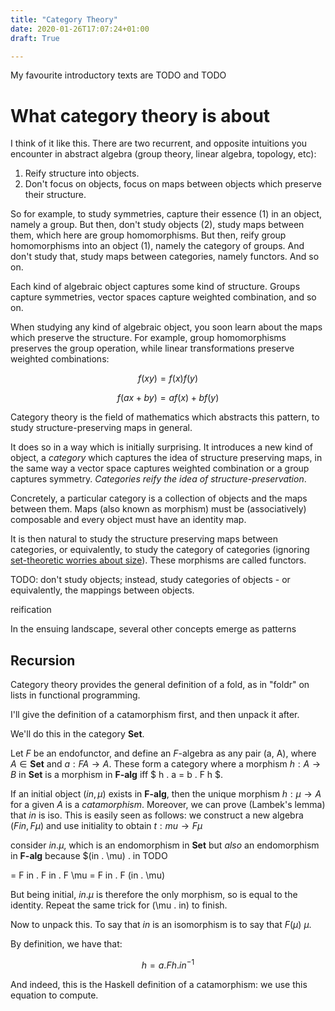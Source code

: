 ```yaml
---
title: "Category Theory"
date: 2020-01-26T17:07:24+01:00
draft: True

---
```


<script type="text/javascript" async
  src="https://cdn.mathjax.org/mathjax/latest/MathJax.js?config=TeX-AMS-MML_HTMLorMML">
  MathJax.Hub.Config({
  tex2jax: {
    inlineMath: [['$','$'], ['\\(','\\)']],
    displayMath: [['$$','$$']],
    processEscapes: true,
    processEnvironments: true,
    skipTags: ['script', 'noscript', 'style', 'textarea', 'pre'],
    TeX: { equationNumbers: { autoNumber: "AMS" },
         extensions: ["AMSmath.js", "AMSsymbols.js"] }
  }
  });
  MathJax.Hub.Queue(function() {
    // Fix <code> tags after MathJax finishes running. This is a
    // hack to overcome a shortcoming of Markdown. Discussion at
    // https://github.com/mojombo/jekyll/issues/199
    var all = MathJax.Hub.getAllJax(), i;
    for(i = 0; i < all.length; i += 1) {
        all[i].SourceElement().parentNode.className += ' has-jax';
    }
  });

  MathJax.Hub.Config({
  // Autonumbering by mathjax
  TeX: { equationNumbers: { autoNumber: "AMS" } }
  });

</script>


$\newcommand{\R}{\mathbb{R}}$
$\newcommand{\C}{\mathbb{C}}$
$\newcommand{\N}{\mathbb{N}}$
$\newcommand{\Z}{\mathbb{Z}}$
$\newcommand{\pd}[2]{\frac{\partial #1}{\partial #2}}$

My favourite introductory texts are TODO
  and TODO

# What category theory is about

I think of it like this. There are two recurrent, and opposite intuitions you encounter in abstract algebra (group theory, linear algebra, topology, etc):

1. Reify structure into objects.
2. Don't focus on objects, focus on maps between objects which preserve their structure.

So for example, to study symmetries, capture their essence (1) in an object, namely a group. But then, don't study objects (2), study maps between them, which here are group homomorphisms. But then, reify group homomorphisms into an object (1), namely the category of groups. And don't study that, study maps between categories, namely functors. And so on.

Each kind of algebraic object captures some kind of structure. Groups capture symmetries, vector spaces capture weighted combination, and so on.

When studying any kind of algebraic object, you soon learn about the maps which preserve the structure. For example, group homomorphisms preserves the group operation, while linear transformations preserve weighted combinations:

$$ f(xy) = f(x)f(y) $$

$$ f(ax+by) = af(x)+bf(y) $$

Category theory is the field of mathematics which abstracts this pattern, to study structure-preserving maps in general.

It does so in a way which is initially surprising. It introduces a new kind of object, a *category* which captures the idea of structure preserving maps, in the same way a vector space captures weighted combination or a group captures symmetry. *Categories reify the idea of structure-preservation*.

Concretely, a particular category is a collection of objects and the maps between them. Maps (also known as morphism) must be (associatively) composable and every object must have an identity map.

It is then natural to study the structure preserving maps between categories, or equivalently, to study the category of categories (ignoring [set-theoretic worries about size](TODO)). These morphisms are called functors.

TODO:
  don't study objects; instead, study categories of objects - or equivalently, the mappings between objects.

  reification

In the ensuing landscape, several other concepts emerge as patterns

## Recursion

Category theory provides the general definition of a fold, as in "foldr" on lists in functional programming.

I'll give the definition of a catamorphism first, and then unpack it after.

We'll do this in the category $\mathbf{Set}$.

Let $F$ be an endofunctor, and define an $F$-algebra as any pair (a, A), where $A \in \mathbf{Set}$ and $a : F A \to A$. These form a category where a morphism $h : A \to B$ in $\mathbf{Set}$ is a morphism in $\textbf{F-alg}$ iff $ h . a = b . F h $.

If an initial object $(in, \mu)$ exists in $\textbf{F-alg}$, then the unique morphism $h : \mu \to A$ for a given $A$ is a *catamorphism*. Moreover, we can prove (Lambek's lemma) that $in$ is iso. This is easily seen as follows: we construct a new algebra $(F in, F \mu)$ and use initiality to obtain $t : mu \to F \mu$

 consider $in . \mu$, which is an endomorphism in $\textbf{Set}$ but *also* an endomorphism in $\textbf{F-alg}$ because $(in . \mu) . in TODO

= F in . F in . F \mu =  F in . F (in . \mu)

But being initial, $in . \mu$ is therefore the only morphism, so is equal to the identity. Repeat the same trick for (\mu . in) to finish.

Now to unpack this. To say that $in$ is an isomorphism is to say that $F(\mu) ~ \mu$.

By definition, we have that:

$$ h = a . F h . in^{-1} $$

And indeed, this is the Haskell definition of a catamorphism: we use this equation to compute.
